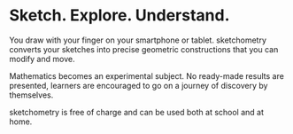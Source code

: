 # Sketch. Explore. Understand.

You draw with your finger on your smartphone or tablet.
sketchometry converts your sketches into precise geometric constructions that you can modify and move.

Mathematics becomes an experimental subject.
No ready-made results are presented, learners are encouraged to go on a journey of discovery by themselves.

sketchometry is free of charge and can be used both at school and at home.